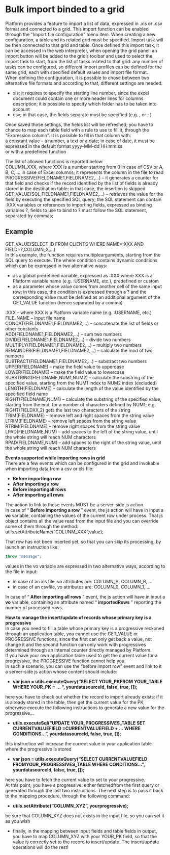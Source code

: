 # Bulk import binded to a grid

Platform provides a feature to import a list of data, expressed in .xls or .csv format and connected to a grid. This import function can be enabled through the "Import file configuration" menu item. When creating a new configuration, a table and its related grid must be specified. Import task will be then connected to that grid and table. Once defined this import task, it can be accessed in the web interpreter, when opening the grid panel: an import button will be added to the grid’s toolbar and used to select the import task to start, from the list of tasks related to that grid: any number of tasks can be configured, so different import profiles can be defined for the same grid, each with specified default values and import file format.  
When defining the configuration, it is possible to chose between two alternative file formats and according to that, different settings are needed:

* xls; it requires to specify the starting line number, since the excel document could contain one or more header lines for columns description; it is possible to specify which folder has to be taken into account
* csv; in that case, the fields separato must be specified \(e.g. , or ; \)

Once saved those settings, the fields list will be refreshed; you have to chance to map each table field with a rule to use to fill it, through the "Expression column". It is possible to fill in that column with:  
a constant value – a number, a text or a date; in case of date, it must be expressed in the default format yyyy-MM-dd HH:mm:ss  
or with a predefined function

The list of allowed functions is reported below:  
COLUMN\_XXX, where XXX is a number starting from 0 in case of CSV or A, B, C, … in case of Excel columns; it represents the column in the file to read  
PROGRESSIVE\(FIELDNAME1,FIELDNAME2,…\) – it generates a counter for that field and checks if the record identified by the list of fields is already stored in the destination table: in that case, the insertion is skipped  
GET\_VALUE\(SQL,FIELDNAME1,FIELDNAME2,…\) – retrieves the value for the field by executing the specified SQL query; the SQL statement can contain :XXX variables or references to importing fields, expressed as binding variables ?, fields to use to bind to ? must follow the SQL statement, separated by commas;

## Example

GET\_VALUE\(SELECT ID FROM CLIENTS WHERE NAME=:XXX AND FIELD=?,COLUMN\_X,…\)  
In this example, the function requires multiplearguments, starting from the SQL query to execute. The where condition contains dynamic conditions which can be expressed in two alternative ways:

* as a global predefined variable, expressed as :XXX where XXX is a Platform variable name \(e.g. :USERNAME, etc.\), predefined or custom
* as a parameter whose value comes from another cell of the same input row; in this case, the condition is expressed through a ? and the corresponding value must be defined as an additional argument of the GET\_VALUE function \(hence separated by a comma\)

:XXX – where XXX is a Platform variable name \(e.g. :USERNAME, etc.\)  
FILE\_NAME – input file name  
CONCAT\(FIELDNAME1,FIELDNAME2,…\) – concatenate the list of fields or other constants  
ADD\(FIELDNAME1,FIELDNAME2,…\) – sum two numbers  
DIVIDE\(FIELDNAME1,FIELDNAME2,…\) – divide two numbers  
MULTIPLY\(FIELDNAME1,FIELDNAME2,…\) – multiply two numbers  
REMAINDER\(FIELDNAME1,FIELDNAME2,…\) – calculate the mod of two numbers  
SUBTRACT\(FIELDNAME1,FIELDNAME2,…\) – substract two numbers  
UPPER\(FIELDNAME\) – make the field value to uppercase  
LOWER\(FIELDNAME\) – make the field value to lowercase  
SUBSTRING\(FIELDNAME,NUM1,NUM2\) – calculate the substring of the specified value, starting from the NUM1 index to NUM2 index \(excluded\)  
LENGTH\(FIELDNAME\) – calculate the length of the value identified by the specified field name  
RIGHT\(FIELDNAME,NUM1\) – calculate the substring of the specified value, starting from the end, for a number of characters defined by NUM1; e.g. RIGHT\(FIELDXX,2\) gets the last two characters of the string  
TRIM\(FIELDNAME\) – remove left and right spaces from the string value  
LTRIM\(FIELDNAME\) – remove left spaces from the string value  
RTRIM\(FIELDNAME\) – remove right spaces from the string value  
LPAD\(FIELDNAME,NUM\) – add spaces to the left of the string value, until the whole string will reach NUM characters  
RPAD\(FIELDNAME,NUM\) – add spaces to the right of the string value, until the whole string will reach NUM characters

**Events supported while importing rows in grid**  
There are a few events which can be configured in the grid and invokable when importing data from a csv or xls file:

* **Before importinga row** 
* **After importing a row** 
* **Before importingall rows** 
* **After importing all rows** 

The action to link to these events MUST be a server-side js action.  
In case of “ **Before importing a row** ” event, the js action will have in input a **vo** variable, containing the values of the current row under process. That js object contains all the value read from the input file and you can override some of them through the method:  
utils.setAttributeName\(“COLUNM\_XXX”,value\);

That row has not been inserted yet, so that you can skip its processing, by launch an instruction like:

```javascript
throw "message";
```

values in the vo variable are expressed in two alternative ways, according to the file in input:

* in case of an xls file, vo attributes are: COLUMN\_A, COLUMN\_B, …
* in case of an csvfile, vo attributes are: COLUMN\_0, COLUMN\_1, …

In case of “ **After importing all rows** ” event, the js action will have in input a **vo** variable, containing an attribute named “ **importedRows** ” reporting the number of processed rows.

**How to manage the insert/update of records whose primary key is a progressive**  
In case you need to fill a table whose primary key is a progressive reckoned through an application table, you cannot use the GET\_VALUE or PROGRESSIVE functions, since the first can only get back a value, not change it and the second function can only work with progressives determined through an internal counter directly managed by Platform.  
If you have your own application table used to get the current value for a progressive, the PROGRESSIVE function cannot help you.  
In such a scenario, you can use the “before import row” event and link to it a server-side js action whose content should include:

* **var json = utils.executeQuery\(“SELECT YOUR\_PKFROM YOUR\_TABLE WHERE YOUR\_PK = … “, yourdatasourceId, false, true, \[\]\);** 

here you have to check out whether the record to import already exists: if it is already stored in the table, then get the current value for the PK, otherwise execute the following instructions to generate a new value for the progressive…

* **utils.executeSql\(“UPDATE YOUR\_PROGRESSIVES\_TABLE SET CURRENTVALUEFIELD =CURRENTVALUEFIELD + … WHERE CONDITIONS…”, yourdatasourceId, false, true, \[\]\);** 

this instruction will increase the current value in your application table where the progressive is stored

* **var json = utils.executeQuery\(“SELECT CURRENTVALUEFIELD FROMYOUR\_PROGRESSIVES\_TABLE WHERE CONDITIONS…”, yourdatasourceId, false, true, \[\]\);** 

here you have to fetch the current value to set to your progressive.  
At this point, you have a progressive: either fetchedfrom the first query or generated through the last two instructions. The next step is to pass it back to the mapping procedure, through the following command:

* **utils.setAttribute\(“COLUMN\_XYZ”, yourprogressive\);** 

be sure that COLUMN\_XYZ does not exists in the input file, so you can set it as you wish

* finally, in the mapping between input fields and table fields in output, you have to map COLUMN\_XYZ with your YOUR\_PK field, so that the value is correctly set to the record to insert/update. The insert/update operations will do the rest!

